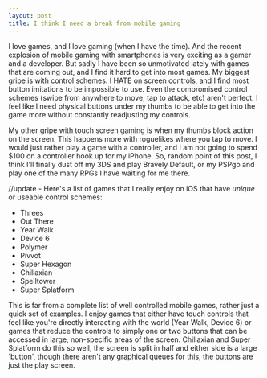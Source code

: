 ```yaml
---
layout: post
title: I think I need a break from mobile gaming
---
```


I love games, and I love gaming (when I have the time). And the recent explosion of mobile gaming with smartphones is very exciting as a gamer and a developer. But sadly I have been so unmotivated lately with games that are coming out, and I find it hard to get into most games. My biggest gripe is with control schemes. I HATE on screen controls, and I find most button imitations to be impossible to use. Even the compromised control schemes (swipe from anywhere to move, tap to attack, etc) aren't perfect. I feel like I need physical buttons under my thumbs to be able to get into the game more without constantly readjusting my controls.

My other gripe with touch screen gaming is when my thumbs block action on the screen. This happens more with roguelikes where you tap to move. I would just rather play a game with a controller, and I am not going to spend $100 on a controller hook up for my iPhone. So, random point of this post, I think I'll finally dust off my 3DS and play Bravely Default, or my PSPgo and play one of the many RPGs I have waiting for me there.

//update - Here's a list of games that I really enjoy on iOS that have *unique* or useable control schemes:

- Threes
- Out There
- Year Walk
- Device 6
- Polymer
- Pivvot
- Super Hexagon
- Chillaxian
- Spelltower
- Super Splatform

This is far from a complete list of well controlled mobile games, rather just a quick set of examples. I enjoy games that either have touch controls that feel like you're directly interacting with the world (Year Walk, Device 6) or games that reduce the controls to simply one or two buttons that can be accessed in large, non-specific areas of the screen. Chillaxian and Super Splatform do this so well, the screen is split in half and either side is a large 'button', though there aren't any graphical queues for this, the buttons are just the play screen.
